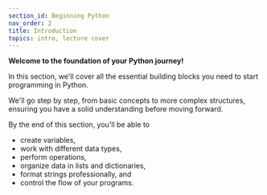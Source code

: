```yaml
---
section_id: Beginning Python
nav_order: 2
title: Introduction
topics: intro, lecture cover
---
```


**Welcome to the foundation of your Python journey!**

In this section, we'll cover all the essential building blocks you need to start programming in Python. 

We'll go step by step, from basic concepts to more complex structures, ensuring you have a solid understanding before moving forward.

By the end of this section, you'll be able to 
- create variables,
- work with different data types,
- perform operations,
- organize data in lists and dictionaries,
- format strings professionally, and
- control the flow of your programs.
